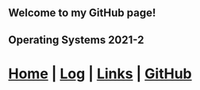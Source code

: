 ## Welcome to my GitHub page!
## Operating Systems 2021-2

#  [Home](index.md) | [Log](https://elghifari.github.io/os212/TXT/mylog.txt) | [Links](links.md) | [GitHub](https://github.com/elghifari/os212)
